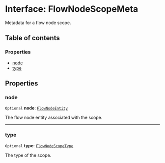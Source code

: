 # Interface: FlowNodeScopeMeta

Metadata for a flow node scope.

## Table of contents

### Properties

* [node](/en/auto-docs/editor/interfaces/FlowNodeScopeMeta.md#node)
* [type](/en/auto-docs/editor/interfaces/FlowNodeScopeMeta.md#type)

## Properties

### node

`Optional` **node**: [`FlowNodeEntity`](/en/auto-docs/editor/classes/FlowNodeEntity-1.md)

The flow node entity associated with the scope.

***

### type

`Optional` **type**: [`FlowNodeScopeType`](/en/auto-docs/editor/enums/FlowNodeScopeType.md)

The type of the scope.
